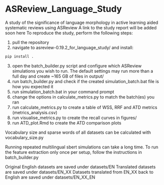 # ASReview_Language_Study
A study of the significance of language morphology in active learning aided systematic reviews using ASReview
A link to the study report will be added soon here
To reproduce the study, perform the following steps:

1. pull the repository
2. navigate to asreview-0.19.2_for_language_study/ and install:
``` bash
pip install .
```
3. open the batch_builder.py script and configure which ASReview simulations you wish to run. The default settings may run more than a full day and create ~165 GB of files in output/
4. run batch_builder.py and check if the created simulation_batch.bat file is how you expected it
5. run simulation_batch.bat in your command prompt
6. change the options in calculate_metrics.py to match the batch(es) you ran
7. run calculate_metrics.py to create a table of WSS, RRF and ATD metrics (metrics_analysis.csv)
8. run visualise_metrics.py to create the recall curves in figures/
9. run ATD_plot.Rmd to create the ATD comparison plots

Vocabulary size and sparse words of all datasets can be calculated with vocabulary_size.py

Running repeated multilingual sbert simulations can take a long time. To run the feature extraction only once per setup, follow the instructions in batch_builder.py

Original English datasets are saved under datasets/EN
Translated datasets are saved under datasets/EN_XX
Datasets translated from EN_XX back to English are saved under datasets/EN_XX_EN


